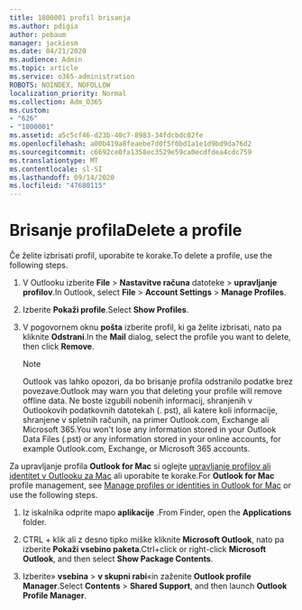 ```yaml
---
title: 1800001 profil brisanja
ms.author: pdigia
author: pebaum
manager: jackiesm
ms.date: 04/21/2020
ms.audience: Admin
ms.topic: article
ms.service: o365-administration
ROBOTS: NOINDEX, NOFOLLOW
localization_priority: Normal
ms.collection: Adm_O365
ms.custom:
- "626"
- "1800001"
ms.assetid: a5c5cf46-d23b-40c7-8983-34fdcbdc02fe
ms.openlocfilehash: a00b419a8feaebe7d0f5f0bd1a1e1d9bd9da76d2
ms.sourcegitcommit: c6692ce0fa1358ec3529e59ca0ecdfdea4cdc759
ms.translationtype: MT
ms.contentlocale: sl-SI
ms.lasthandoff: 09/14/2020
ms.locfileid: "47680115"
---
```

# <a name="delete-a-profile"></a><span data-ttu-id="79bee-102">Brisanje profila</span><span class="sxs-lookup"><span data-stu-id="79bee-102">Delete a profile</span></span>

<span data-ttu-id="79bee-103">Če želite izbrisati profil, uporabite te korake.</span><span class="sxs-lookup"><span data-stu-id="79bee-103">To delete a profile, use the following steps.</span></span>
  
1. <span data-ttu-id="79bee-104">V Outlooku izberite **File** \> **Nastavitve računa** datoteke \> **upravljanje profilov**.</span><span class="sxs-lookup"><span data-stu-id="79bee-104">In Outlook, select **File** \> **Account Settings** \> **Manage Profiles**.</span></span>

2. <span data-ttu-id="79bee-105">Izberite **Pokaži profile**.</span><span class="sxs-lookup"><span data-stu-id="79bee-105">Select **Show Profiles**.</span></span>

3. <span data-ttu-id="79bee-106">V pogovornem oknu **pošta** izberite profil, ki ga želite izbrisati, nato pa kliknite **Odstrani**.</span><span class="sxs-lookup"><span data-stu-id="79bee-106">In the **Mail** dialog, select the profile you want to delete, then click **Remove**.</span></span>

    > [!NOTE]
    > <span data-ttu-id="79bee-107">Outlook vas lahko opozori, da bo brisanje profila odstranilo podatke brez povezave.</span><span class="sxs-lookup"><span data-stu-id="79bee-107">Outlook may warn you that deleting your profile will remove offline data.</span></span> <span data-ttu-id="79bee-108">Ne boste izgubili nobenih informacij, shranjenih v Outlookovih podatkovnih datotekah (. pst), ali katere koli informacije, shranjene v spletnih računih, na primer Outlook.com, Exchange ali Microsoft 365.</span><span class="sxs-lookup"><span data-stu-id="79bee-108">You won't lose any information stored in your Outlook Data Files (.pst) or any information stored in your online accounts, for example Outlook.com, Exchange, or Microsoft 365 accounts.</span></span>
  
<span data-ttu-id="79bee-109">Za upravljanje profila **Outlook for Mac** si oglejte [upravljanje profilov ali identitet v Outlooku za Mac](https://support.office.com/article/fed2a955-74df-4a24-bef6-78a426958c4c.aspx) ali uporabite te korake.</span><span class="sxs-lookup"><span data-stu-id="79bee-109">For **Outlook for Mac** profile management, see [Manage profiles or identities in Outlook for Mac](https://support.office.com/article/fed2a955-74df-4a24-bef6-78a426958c4c.aspx) or use the following steps.</span></span>
  
1. <span data-ttu-id="79bee-110">Iz iskalnika odprite mapo **aplikacije** .</span><span class="sxs-lookup"><span data-stu-id="79bee-110">From Finder, open the **Applications** folder.</span></span>

2. <span data-ttu-id="79bee-111">CTRL + klik ali z desno tipko miške kliknite **Microsoft Outlook**, nato pa izberite **Pokaži vsebino paketa**.</span><span class="sxs-lookup"><span data-stu-id="79bee-111">Ctrl+click or right-click **Microsoft Outlook**, and then select **Show Package Contents**.</span></span>

3. <span data-ttu-id="79bee-112">Izberite» **vsebina** \> **v skupni rabi**«in zaženite **Outlook profile Manager**.</span><span class="sxs-lookup"><span data-stu-id="79bee-112">Select **Contents** \> **Shared Support**, and then launch **Outlook Profile Manager**.</span></span>
